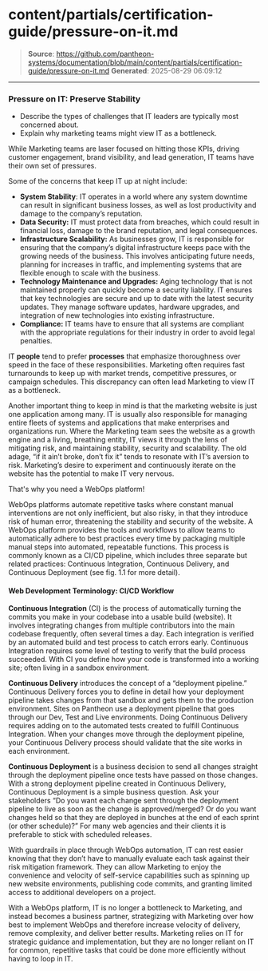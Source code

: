 # content/partials/certification-guide/pressure-on-it.md

> **Source**: https://github.com/pantheon-systems/documentation/blob/main/content/partials/certification-guide/pressure-on-it.md
> **Generated**: 2025-08-29 06:09:12

---

### Pressure on IT: Preserve Stability

<Alert title="By the end of this section, you should be able to:" type="info" >

* Describe the types of challenges that IT leaders are typically most concerned about.
* Explain why marketing teams might view IT as a bottleneck.

</Alert>

While Marketing teams are laser focused on hitting those KPIs, driving customer engagement, brand visibility, and lead generation, IT teams have their own set of pressures. 

Some of the concerns that keep IT up at night include:

* **System Stability**: IT operates in a world where any system downtime can result in significant business losses, as well as lost productivity and damage to the company’s reputation.
* **Data Security:** IT must protect data from breaches, which could result in financial loss, damage to the brand reputation, and legal consequences.
* **Infrastructure Scalability:** As businesses grow, IT is responsible for ensuring that the company’s digital infrastructure keeps pace with the growing needs of the business. This involves anticipating future needs, planning for increases in traffic, and implementing systems that are flexible enough to scale with the business.
* **Technology Maintenance and Upgrades:** Aging technology that is not maintained properly can quickly become a security liability. IT ensures that key technologies are secure and up to date with the latest security updates. They manage software updates, hardware upgrades, and integration of new technologies into existing infrastructure.
* **Compliance:** IT teams have to ensure that all systems are compliant with the appropriate regulations for their industry in order to avoid legal penalties.  

IT **people** tend to prefer **processes** that emphasize thoroughness over speed in the face of these responsibilities. Marketing often requires fast turnarounds to keep up with market trends, competitive pressures, or campaign schedules. This discrepancy can often lead Marketing to view IT as a bottleneck.

Another important thing to keep in mind is that the marketing website is just one application among many. IT is usually also responsible for managing entire fleets of systems and applications that make enterprises and organizations run. Where the Marketing team sees the website as a growth engine and a living, breathing entity, IT views it through the lens of mitigating risk, and maintaining stability, security and scalability. The old adage, “if it ain’t broke, don’t fix it” tends to resonate with IT’s aversion to risk. Marketing’s desire to experiment and continuously iterate on the website has the potential to make IT very nervous.

That's why you need a WebOps platform!

WebOps platforms automate repetitive tasks where constant manual interventions are not only inefficient, but also risky, in that they introduce risk of human error, threatening the stability and security of the website. A WebOps platform provides the tools and workflows to allow teams to automatically adhere to best practices every time by packaging multiple manual steps into automated, repeatable functions. This process is commonly known as a CI/CD pipeline, which includes three separate but related practices: Continuous Integration, Continuous Delivery, and Continuous Deployment (see fig. 1.1 for more detail).  

#### Web Development Terminology: CI/CD Workflow

**Continuous Integration** (CI) is the process of automatically turning the commits you make in your codebase into a usable build (website). It involves integrating changes from multiple contributors into the main codebase frequently, often several times a day. Each integration is verified by an automated build and test process to catch errors early. Continuous Integration requires some level of testing to verify that the build process succeeded. With CI you define how your code is transformed into a working site; often living in a sandbox environment.

**Continuous Delivery** introduces the concept of a “deployment pipeline.” Continuous Delivery forces you to define in detail how your deployment pipeline takes changes from that sandbox and gets them to the production environment. Sites on Pantheon use a deployment pipeline that goes through our Dev, Test and Live environments. Doing Continuous Delivery requires adding on to the automated tests created to fulfill Continuous Integration. When your changes move through the deployment pipeline, your Continuous Delivery process should validate that the site works in each environment.

**Continuous Deployment** is a business decision to send all changes straight through the deployment pipeline once tests have passed on those changes. With a strong deployment pipeline created in Continuous Delivery, Continuous Deployment is a simple business question. Ask your stakeholders “Do you want each change sent through the deployment pipeline to live as soon as the change is approved/merged? Or do you want changes held so that they are deployed in bunches at the end of each sprint (or other schedule)?” For many web agencies and their clients it is preferable to stick with scheduled releases.

With guardrails in place through WebOps automation, IT can rest easier knowing that they don’t have to manually evaluate each task against their risk mitigation framework. They can allow Marketing to enjoy the convenience and velocity of self-service capabilities such as spinning up new website environments, publishing code commits, and granting limited access to additional developers on a project.

With a WebOps platform, IT is no longer a bottleneck to Marketing, and instead becomes a business partner, strategizing with Marketing over how best to implement WebOps and therefore increase velocity of delivery, remove complexity, and deliver better results. Marketing relies on IT for strategic guidance and implementation, but they are no longer reliant on IT for common, repetitive tasks that could be done more efficiently without having to loop in IT. 